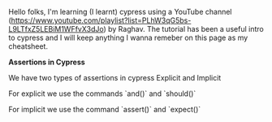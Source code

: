 Hello folks, I'm learning (I learnt) cypress using a YouTube channel (https://www.youtube.com/playlist?list=PLhW3qG5bs-L9LTfxZ5LEBiM1WFfvX3dJo) by 
Raghav. The tutorial has been a useful intro to cypress and I will keep anything I wanna remeber on this page as my cheatsheet.

<b>Assertions in Cypress</b>
<p>We have two types of assertions in cypress Explicit and Implicit</p>
<p>For explicit we use the commands `and()` and `should()`</p>
<p>For implicit we use the command `assert()` and `expect()`</p>
